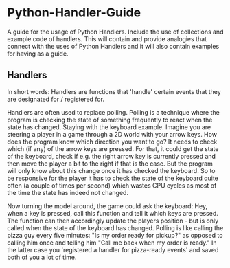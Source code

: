 # Python-Handler-Guide
A guide for the usage of Python Handlers. Include the use of collections and example code of handlers.
This will contain and provide analogies that connect with the uses of Python Handlers and it will also contain examples for having as a guide.

## Handlers

In short words: Handlers are functions that 'handle' certain events that they are designated for / registered for.

Handlers are often used to replace polling. Polling is a technique where the program is checking the state of something frequently to react when the state has changed. Staying with the keyboard example. Imagine you are steering a player in a game through a 2D world with your arrow keys. How does the program know which direction you want to go? It needs to check which (if any) of the arrow keys are pressed. For that, it could get the state of the keyboard, check if e.g. the right arrow key is currently pressed and then move the player a bit to the right if that is the case. But the program will only know about this change once it has checked the keyboard. So to be responsive for the player it has to check the state of the keyboard quite often (a couple of times per second) which wastes CPU cycles as most of the time the state has indeed not changed.

Now turning the model around, the game could ask the keyboard: Hey, when a key is pressed, call this function and tell it which keys are pressed. The function can then accordingly update the players position - but is only called when the state of the keyboard has changed. Polling is like calling the pizza guy every five minutes: "Is my order ready for pickup?" as opposed to calling him once and telling him "Call me back when my order is ready." In the latter case you 'registered a handler for pizza-ready events' and saved both of you a lot of time.